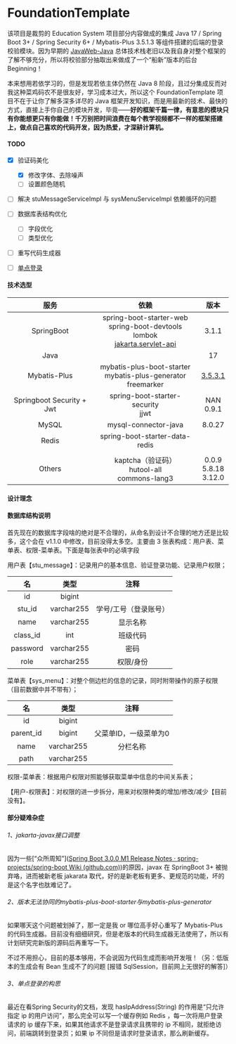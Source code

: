 # FoundationTemplate

该项目是裁剪的 Education System 项目部分内容做成的集成 Java 17 / Spring Boot 3+ / Spring Security 6+ / Mybatis-Plus 3.5.1.3 等组件搭建的后端的登录校验模块。因为早期的 [JavaWeb-Java](https://github.com/Alexie-Z-Yevich/JavaWeb-Java) 总体技术栈老旧以及我自身对整个框架的了解不够充分，所以将校验部分抽取出来做成了一个“船新”版本的后台Beginning！

本来想用若依学习的，但是发现若依主体仍然在 Java 8 阶段，且过分集成反而对我这种菜鸡码农不是很友好，学习成本过大，所以这个 FoundationTemplate 项目不在于让你了解多深多详尽的 Java 框架开发知识，而是用最新的技术、最快的方式，直接上手你自己的模块开发，毕竟——**好的框架千篇一律，有意思的模块只有你能想更只有你能做！千万别把时间浪费在每个教学视频都不一样的框架搭建上，做点自己喜欢的代码开发，因为热爱，才深耕计算机。**



#### TODO

- [x] 验证码美化
  - [x] 修改字体、去除噪声
  - [ ] 设置颜色随机
- [ ] 解决 stuMessageServiceImpl 与 sysMenuServiceImpl 依赖循环的问题
- [ ] 数据库表结构优化
  - [ ] 字段优化
  - [ ] 类型优化
- [ ] 重写代码生成器
- [ ] [单点登录](#3单点登录的构思)



#### 技术选型

|           服务            |                             依赖                             |                             版本                             |
| :-----------------------: | :----------------------------------------------------------: | :----------------------------------------------------------: |
|        SpringBoot         | spring-boot-starter-web<br />spring-boot-devtools<br />lombok<br />[jakarta.servlet-api](#1jakarta-javax接口调整) |                            3.1.1                             |
|           Java            |                                                              |                              17                              |
|       Mybatis-Plus        | mybatis-plus-boot-starter<br />mybatis-plus-generator<br />freemarker | [3.5.3.1](#2版本无法协同的mybatis-plus-boot-starter与mybatis-plus-generator) |
| Springboot Security + Jwt |            spring-boot-starter-security<br />jjwt            |                        NAN<br />0.9.1                        |
|           MySQL           |                     mysql-connector-java                     |                            8.0.27                            |
|           Redis           |                spring-boot-starter-data-redis                |                                                              |
|                           |                                                              |                                                              |
|          Others           |     kaptcha（验证码）<br />hutool-all<br />commons-lang3     |                0.0.9<br />5.8.18<br />3.12.0                 |



#### 设计理念



#### 数据库结构说明

首先现在的数据库字段啥的绝对是不合理的，从命名到设计不合理的地方还是比较多，这个会在 v1.1.0 中修改，目前没得太多空。主要由 3 张表构成：用户表、菜单表、权限-菜单表。下面是每张表中的必填字段

用户表【stu_message】：记录用户的基本信息、验证登录功能、记录用户权限；

|    名    |    类型    |         注释          |
| :------: | :--------: | :-------------------: |
|    id    |   bigint   |                       |
|  stu_id  | varchar255 | 学号/工号（登录账号） |
|   name   | varchar255 |       显示名称        |
| class_id |    int     |       班级代码        |
| password | varchar255 |         密码          |
|   role   | varchar255 |       权限/身份       |

菜单表【sys_menu】：对整个侧边栏的信息的记录，同时附带操作的原子权限（目前数据中并不带有）；

|    名     |    类型    |         注释          |
| :-------: | :--------: | :-------------------: |
|    id     |   bigint   |                       |
| parent_id |   bigint   | 父菜单ID，一级菜单为0 |
|   name    | varchar255 |       分栏名称        |
|   path    | varchar255 |                       |

权限-菜单表：根据用户权限对照能够获取菜单中信息的中间关系表；

【用户-权限表】：对权限的进一步拆分，用来对权限种类的增加/修改/减少【目前没有】。



#### 部分疑难杂症

###### 1、jakarta-javax接口调整

因为一些[“众所周知”]([Spring Boot 3.0.0 M1 Release Notes · spring-projects/spring-boot Wiki (github.com)](https://github.com/spring-projects/spring-boot/wiki/Spring-Boot-3.0.0-M1-Release-Notes))的原因，javax 在 SpringBoot 3+ 被抛弃咯，进而被新老板 jakarata 取代，好的是新老板有更多、更规范的功能，坏的是这个名字也肽难记了。



###### 2、版本无法协同的mybatis-plus-boot-starter与mybatis-plus-generator

如果哪天这个问题被划掉了，那一定是我 or 哪位高手好心重写了 Mybatis-Plus 的代码生成器。目前没有细细研究，但是老版本的代码生成器无法使用了，所以有计划研究完新版的源码后再重写一下。

不过不用担心，目前的基本够用，不会说因为代码生成而影响开发哦！（另：低版本的生成会有 Bean 生成不了的问题 [报错 SqlSession，目前网上无很好的解答]）



###### 3、单点登录的构思

最近在看Spring Security的文档，发现 hasIpAddress(String) 的作用是“只允许指定 ip 的用户访问”，那么完全可以写一个缓存例如 Redis ，每一次将用户登录请求的 ip 缓存下来，如果其他请求不是登录请求且携带的 ip 不相同，就拒绝访问，前端跳转到登录页；如果 ip 不同但是请求时登录请求，那么刷新缓存。